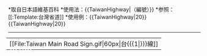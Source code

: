 *取自日本語維基百科
*使用法：<nowiki>{{TaiwanHighway|（編號）}}</nowiki>
*参照：[[:Template:台灣省道]]
*使用例：<nowiki>{{</nowiki>TaiwanHighway|20}}
{{TaiwanHighway|20}}
<hr style='clear: both;'/>

<!--<nowiki>
{| align=left style="margin: 0 5px 5px 0;"
|-
||<div style="position: relative;"><div style='position: absolute; display: block; right: 0px; top: 6px; width: 60px; text-align: center; padding: 0; color: white; font-size: 10px; font-family: sans-serif; line-height:10px; '>省　道</div><div style="position: absolute; display: block; left:0px; top:16px; width:60px; text-align:center; padding:0; color:white; font-size:20px; font-family:sans-serif; line-height:20px; ">{{{1|}}}</div><div style='position: absolute; display: block; left: 0px; top: 36px; width: 60px; text-align: center; padding: 0; color: white; font-size: 8px; font-family: sans-serif; line-height:10px; '>ROUTE</div>[[File:Taiwan Main Road Sign.gif|60px|臺{{{1|}}}線]]</div>
|}
</nowiki>
<hr/>
-->
<onlyinclude><table align=right cellpadding="0" cellspacing="0" style="margin: 0 5px 5px 0;"><tr><td><div style="position: relative;"><div style="position: absolute; display: block; left:0px; top:16px; width:60px; text-align:center; padding:0; color:white; font-size:20px; font-family:sans-serif; line-height:20px; ">{{{1|}}}</div>[[File:Taiwan Main Road Sign.gif|60px|台{{{1|}}}線]]</div></td></tr></table></onlyinclude>